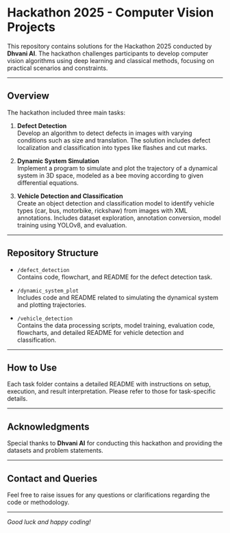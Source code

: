 # Hackathon 2025 - Computer Vision Projects

This repository contains solutions for the Hackathon 2025 conducted by **Dhvani AI**. The hackathon challenges participants to develop computer vision algorithms using deep learning and classical methods, focusing on practical scenarios and constraints.

---

## Overview

The hackathon included three main tasks:

1. **Defect Detection**  
   Develop an algorithm to detect defects in images with varying conditions such as size and translation. The solution includes defect localization and classification into types like flashes and cut marks.

2. **Dynamic System Simulation**  
   Implement a program to simulate and plot the trajectory of a dynamical system in 3D space, modeled as a bee moving according to given differential equations.

3. **Vehicle Detection and Classification**  
   Create an object detection and classification model to identify vehicle types (car, bus, motorbike, rickshaw) from images with XML annotations. Includes dataset exploration, annotation conversion, model training using YOLOv8, and evaluation.

---

## Repository Structure

- `/defect_detection`  
  Contains code, flowchart, and README for the defect detection task.

- `/dynamic_system_plot`  
  Includes code and README related to simulating the dynamical system and plotting trajectories.

- `/vehicle_detection`  
  Contains the data processing scripts, model training, evaluation code, flowcharts, and detailed README for vehicle detection and classification.

---

## How to Use

Each task folder contains a detailed README with instructions on setup, execution, and result interpretation. Please refer to those for task-specific details.

---

## Acknowledgments

Special thanks to **Dhvani AI** for conducting this hackathon and providing the datasets and problem statements.

---

## Contact and Queries

Feel free to raise issues for any questions or clarifications regarding the code or methodology.

---

*Good luck and happy coding!*

